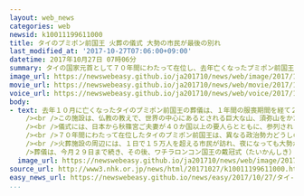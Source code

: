 ```yaml
---
layout: web_news
categories: web
newsid: k10011199611000
title: タイのプミポン前国王 火葬の儀式 大勢の市民が最後の別れ
last_modified_at: '2017-10-27T07:06:00+09:00'
datetime: 2017年10月27日 07時06分
summary: タイの国家元首として７０年間にわたって在位し、去年亡くなったプミポン前国王の火葬の儀式が行われ、大勢の市民が最後の別れを惜しみました。
image_url: https://newswebeasy.github.io/ja201710/news/web/image/2017/10/27/K10011199611_1710270657_1710270733_01_02.jpg
movie_url: https://newswebeasy.github.io/ja201710/news/web/movie/2017/10/27/k10011199611_201710271012_201710271021.mp4
voice_url: https://newswebeasy.github.io/ja201710/news/web/voice/2017/10/27/k10011199611_201710271012_201710271021.mp3
body:
- text: 去年１０月に亡くなったタイのプミポン前国王の葬儀は、１年間の服喪期間を経て２５日からはじまり、２６日夜、火葬の儀式が、王宮前広場に作られた火葬施設で行われました。<br
    /><br />この施設は、仏教の教えで、世界の中心にあるとされる巨大な山、須弥山をかたどった高さが５０メートル以上ある建物で、９か月かけて建設されました。<br
    /><br />儀式には、日本から秋篠宮ご夫妻が４０か国以上の要人らとともに、参列されました。<br /><br />前国王の遺体は、参列者による献花が終わったあとの２６日午後１０時ごろ、日本時間の２７日午前零時ごろ、前国王の息子で後継者のワチラロンコン国王などが見守る中、だびに付されました。<br
    /><br />７０年間にわたって在位したタイのプミポン前国王は、異なる政治勢力どうしの対立をみずから収めるなど、国の安定の要として国民から絶大な尊敬を集めてきました。<br
    /><br />火葬施設の周辺には、１日で１５万人を超える市民が訪れ、夜になっても大勢がその場にとどまり、前国王との最後の別れを惜しんでいました。<br /><br
    />葬儀は、今月２９日まで続き、その後、ワチラロンコン国王の戴冠式（たいかんしき）を経て、タイでは、新たな体制が本格的に始まることになります。
  image_url: https://newswebeasy.github.io/ja201710/news/web/image/2017/10/27/K10011199611_1710271012_1710271021_01_04.jpg
source_url: http://www3.nhk.or.jp/news/html/20171027/k10011199611000.html
easy_news_url: https://newswebeasy.github.io/news/easy/2017/10/27/タイ-去年亡くなったプミポン国王のお葬式
...
```

